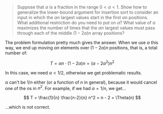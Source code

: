 > Suppose that $\alpha$ is a fraction in the range $0 < \alpha < 1$. Show how to
> generalize the lower-bound argument for insertion sort to consider an input in
> which the $\alpha n$ largest values start in the first $\alpha n$ positions.
> What additional restriction do you need to put on $\alpha$? What value of
> $\alpha$ maximizes the number of times that the $\alpha n$ largest values must
> pass through each of the middle $(1 - 2\alpha)n$ array positions?

The problem formulation pretty much gives the answer. When we use $\alpha$ this
way, we end up moving $\alpha n$ elements over $(1 - 2\alpha)n$ positions, that
is, a total number of:

$$ T = \alpha n \cdot (1 - 2 \alpha)n = (\alpha - 2\alpha^2)n^2 $$

In this case, we need $\alpha < 1/2$, otherwise we get problematic results.


$\alpha$ can't be $1/n$ either (or a function of $n$ in general), because it
would cancel one of the $n$s in $n^2$. For example, if we had $\alpha = 1/n$, we
get...

$$ T = \frac{1}{n} \frac{n-2}{n} n^2 = n - 2 = \Theta(n) $$

...which is not correct.

